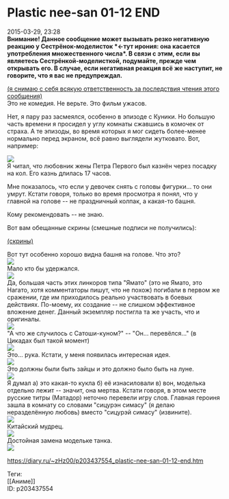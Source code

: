 Plastic nee-san 01-12 END
==========================

   
 2015-03-29, 23:28   
   **Внимание! Данное сообщение может вызывать резко негативную реакцию у Сестрёнок-моделисток \*←тут ирония: она касается употребления множественного числа\*. В связи с этим, если вы являетесь Сестрёнкой-моделисткой, подумайте, прежде чем открывать его. В случае, если негативная реакция всё же наступит, не говорите, что я вас не предупреждал.**    
   
  [(я снимаю с себя всякую ответственность за последствия чтения этого сообщения)](https://zHz00.diary.ru/p203437554.htm?index=2#linkmore203437554m2)      
 Это не комедия. Не верьте. Это фильм ужасов.   
   
 Нет, я пару раз засмеялся, особенно в эпизоде с Куники. Но большую часть времени я просидел у углу комнаты сжавшись в комочек от страха. А те эпизоды, во время которых я мог сидеть более-менее нормально перед экраном, всё равно выглядели жутковато. Вот, например:   
   
   [![](pics/B1EFHpYl.png)](https://i.imgur.com/B1EFHpY.png)     
 Я читал, что любовник жены Петра Первого был казнён через посадку на кол. Его казнь длилась 17 часов.   
   
 Мне показалось, что если у девочек снять с головы фигурки... то они умрут. Кстати говоря, только во время просмотра я понял, что у главной на голове -- не праздничный колпак, а какая-то башня.   
   
 Кому рекомендовать -- не знаю.   
   
 Вот вам обещанные скрины (смешные подписи не получились):   
   
  [(скрины)](https://zHz00.diary.ru/p203437554.htm?index=1#linkmore203437554m1)      
    
 Вот тут особенно хорошо видна башня на голове. Что это?   
  [![](pics/3f53NTWl.png)](https://i.imgur.com/3f53NTW.png)    
 Мало кто бы удержался.   
  [![](pics/TLB1ffsl.png)](https://i.imgur.com/TLB1ffs.png)    
 Да, большая часть этих линкоров типа "Ямато" (это не Ямато, это Нагато, хотя комментаторы пишут, что не похож) погибали в первом же сражении, где им приходилось реально участвовать в боевых действиях. По-моему, их создание -- не слишком эффективное вложение денег. Данный экземпляр постигла та же участь, что и оригиналы.   
  [![](pics/6PbrLtFl.png)](https://i.imgur.com/6PbrLtF.png)    
 "А что же случилось с Сатоши-куном?" -- "Он... перевёлся..." (в Цикадах был такой момент)   
  [![](pics/JlQw9VZl.png)](https://i.imgur.com/JlQw9VZ.png)    
 Это... рука. Кстати, у меня появилась интересная идея.   
  [![](pics/oK0KDTul.png)](https://i.imgur.com/oK0KDTu.png)    
 Это должны были быть зайцы и это должно было быть на луне.   
  [![](pics/sBEEVRyl.png)](https://i.imgur.com/sBEEVRy.png)    
 Я думал а) это какая-то кукла б) её изнасиловали в) вон, моделька отдельно лежит -- значит, она мертва. Кстати говоря, в этом месте русские титры (Матадор) неточно перевели игру слов. Главная героиня зашла в комнату со словами "сицурэн симасу" (я делаю неразделённую любовь) вместо "сицурэй симасу" (извините).   
  [![](pics/nVuhnU2l.png)](https://i.imgur.com/nVuhnU2.png)    
 Китайский мудрец.   
  [![](pics/DQiQ4w6l.png)](https://i.imgur.com/DQiQ4w6.png)    
 Достойная замена модельке танка.   
  [![](pics/jFOzX3Ll.png)](https://i.imgur.com/jFOzX3L.png)    
    
       
    
 <https://diary.ru/~zHz00/p203437554_plastic-nee-san-01-12-end.htm>   
   
 Теги:   
 [[Аниме]]   
 ID: p203437554